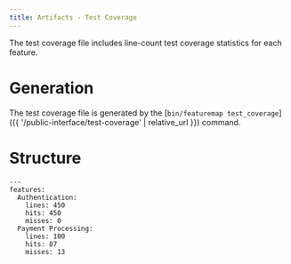 ```yaml
---
title: Artifacts - Test Coverage
---
```

The test coverage file includes line-count test coverage statistics for each feature.

# Generation

The test coverage file is generated by the [`bin/featuremap test_coverage`]({{ '/public-interface/test-coverage' | relative_url }}) command.

# Structure

```
---
features:
  Authentication:
    lines: 450
    hits: 450
    misses: 0
  Payment Processing:
    lines: 100
    hits: 87
    misses: 13
```
